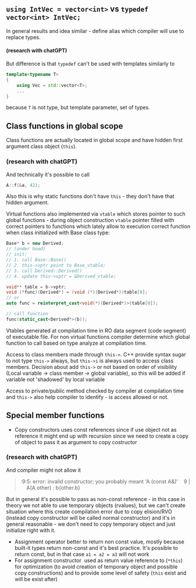## `using IntVec = vector<int>` vs `typedef vector<int> IntVec;`
In general results and idea similar - define alias which compiler will use to replace types.

#### (research with chatGPT)
But difference is that `typedef` can't be used with templates similarly to 
```c++
template<typename T>
{
    using Vec = std::vector<T>;
    ...
}
```
because `T` is not type, but template parameter, set of types.


## Class functions in global scope 
Class functions are actually located in global scope and have hidden first argument class object (`this`). 
### (research with chatGPT)
And technically it's possible to call
```c++
A::f(&a, 42);
```

Also this is why static functions don't have `this` - they don't have that hidden argument. 

Virtual functions also implemented via `vtable` which stores pointer to such global functions - during object construction `vtable` pointer filled with correct pointers to functions which lately allow to execution correct function when class initialized with Base class type: 
```c++
Base* b = new Derived;
// (under hood) 
// init:
// 1. call Base::Base()
// 2. this->vptr point to Base_vtable;
// 3. call Derived::Derived()
// 4. update this->vptr = &Derived_vtable; 

void** table = b->vptr;
void (*func)(Derived*) = (void (*)(Derived*))table[0];
// or 
auto func = reinterpret_cast<void(*)(Derived*)>(table[0]);

// call function 
func(static_cast<Derived*>(b));
```

Vtables generated at compilation time in RO data segment (code segment) of executable file. For non virtual functions compiler determine which global function to call based on type analyze at compilation time.

Access to class members made through `this->`. C++ provide syntax sugar to not type `this->` always, but `this->i` is always used to access class members. Decision about add `this->` or not based on order of visibility (Local variable -> class member -> global variable), so this will be added if variable not 'shadowed' by local variable 

Access to private/public method checked by compiler at compilation time and `this->` also help compiler to identify - is access allowed or not.

## Special member functions
* Copy constructors uses const references since if use object not as reference it might end up with recursion since we need to create a copy of object to pass it as argument to copy costructor

### (research with chatGPT)
And compiler might not allow it
><source>:9:5: error: invalid constructor; you probably meant 'A (const A&)'
   9 |     A(A other) : b{other.b}

But in general it's possible to pass as non-const reference - in this case in theory we not able to use temporary objects (rvalues), but we can't create situation where this create compilation error due to copy elision/RVO (instead copy constructor will be called normal constructor) and it's in general reasonable - we don't need to copy temporary object and just initialize right with it. 

  
* Assignment operator better to return non const value, mostly because built-it types return non-const and it's best practice. It's possible to return const, but in that case `a1 = a2 = a3` will not work
* For assignment constructor  used as return value reference to (`*this`) for optimization (to avoid creation of temporary object and possible copy constructions) and to provide some level of safety (`this` exist and will be exist after)

